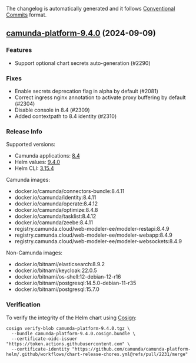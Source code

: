 The changelog is automatically generated and it follows [Conventional Commits](https://www.conventionalcommits.org/en/v1.0.0/) format.

## [camunda-platform-9.4.0](https://github.com/camunda/camunda-platform-helm/releases/tag/camunda-platform-9.4.0) (2024-09-09)

### Features

- Support optional chart secrets auto-generation (#2290)

### Fixes

- Enable secrets deprecation flag in alpha by default (#2081)
- Correct ingress nginx annotation to activate proxy buffering by default (#2304)
- Disable console in 8.4 (#2309)
- Added contextpath to 8.4 identity (#2310)

<!-- generated by git-cliff -->
### Release Info

Supported versions:

- Camunda applications: [8.4](https://github.com/camunda/camunda-platform/releases?q=tag%3A8.4&expanded=true)
- Helm values: [9.4.0](https://artifacthub.io/packages/helm/camunda/camunda-platform/9.4.0#parameters)
- Helm CLI: [3.15.4](https://github.com/helm/helm/releases/tag/v3.15.4)

Camunda images:

- docker.io/camunda/connectors-bundle:8.4.11
- docker.io/camunda/identity:8.4.11
- docker.io/camunda/operate:8.4.12
- docker.io/camunda/optimize:8.4.8
- docker.io/camunda/tasklist:8.4.12
- docker.io/camunda/zeebe:8.4.11
- registry.camunda.cloud/web-modeler-ee/modeler-restapi:8.4.9
- registry.camunda.cloud/web-modeler-ee/modeler-webapp:8.4.9
- registry.camunda.cloud/web-modeler-ee/modeler-websockets:8.4.9

Non-Camunda images:

- docker.io/bitnami/elasticsearch:8.9.2
- docker.io/bitnami/keycloak:22.0.5
- docker.io/bitnami/os-shell:12-debian-12-r16
- docker.io/bitnami/postgresql:14.5.0-debian-11-r35
- docker.io/bitnami/postgresql:15.7.0

### Verification

To verify the integrity of the Helm chart using [Cosign](https://docs.sigstore.dev/signing/quickstart/):

```shell
cosign verify-blob camunda-platform-9.4.0.tgz \
  --bundle camunda-platform-9.4.0.cosign.bundle \
  --certificate-oidc-issuer "https://token.actions.githubusercontent.com" \
  --certificate-identity "https://github.com/camunda/camunda-platform-helm/.github/workflows/chart-release-chores.yml@refs/pull/2231/merge"
```
